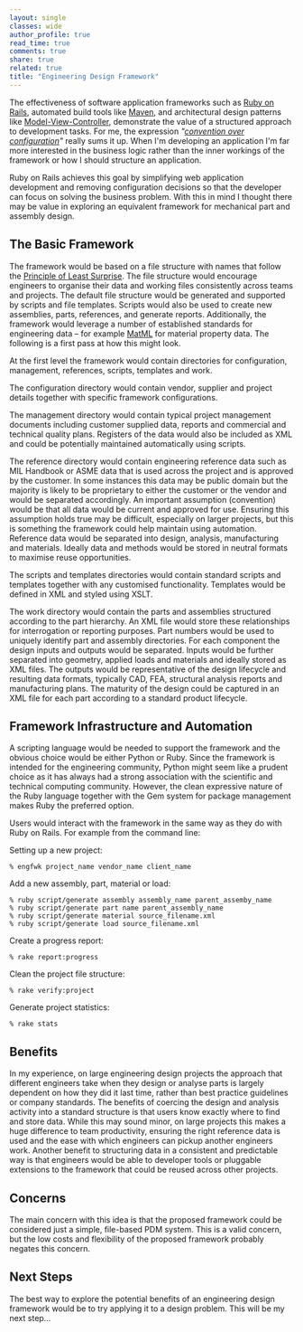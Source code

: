```yaml
---
layout: single
classes: wide
author_profile: true
read_time: true
comments: true
share: true
related: true
title: "Engineering Design Framework"
---
```


The effectiveness of software application frameworks such as [Ruby on Rails](https://rubyonrails.org/), automated build tools like [Maven](https://maven.apache.org/), and architectural design patterns like [Model-View-Controller](https://en.wikipedia.org/wiki/Model%E2%80%93view%E2%80%93controller), demonstrate the value of a structured approach to development tasks. For me, the expression _"[convention over configuration](https://en.wikipedia.org/wiki/Convention_over_configuration)"_ really sums it up. When I'm developing an application I'm far more interested in the business logic rather than the inner workings of the framework or how I should structure an application.

Ruby on Rails achieves this goal by simplifying web application development and removing configuration decisions so that the developer can focus on solving the business problem. With this in mind I thought there may be value in exploring an equivalent framework for mechanical part and assembly design.


## The Basic Framework
The framework would be based on a file structure with names that follow the [Principle of Least Surprise](https://en.wikipedia.org/wiki/Principle_of_least_astonishment). The file structure would encourage engineers to organise their data and working files consistently across teams and projects. The default file structure would be generated and supported by scripts and file templates. Scripts would also be used to create new assemblies, parts, references, and generate reports. Additionally, the framework would leverage a number of established standards for engineering data – for example [MatML](https://www.nist.gov/publications/matml-version-30-schema) for material property data. The following is a first pass at how this might look.

At the first level the framework would contain directories for configuration, management, references, scripts, templates and work.

The configuration directory would contain vendor, supplier and project details together with specific framework configurations.

The management directory would contain typical project management documents including customer supplied data, reports and commercial and technical quality plans. Registers of the data would also be included as XML and could be potentially maintained automatically using scripts.

The reference directory would contain engineering reference data such as MIL Handbook or ASME data that is used across the project and is approved by the customer. In some instances this data may be public domain but the majority is likely to be proprietary to either the customer or the vendor and would be separated accordingly. An important assumption (convention) would be that all data would be current and approved for use. Ensuring this assumption holds true may be difficult, especially on larger projects, but this is something the framework could help maintain using automation. Reference data would be separated into design, analysis, manufacturing and materials. Ideally data and methods would be stored in neutral formats to maximise reuse opportunities.

The scripts and templates directories would contain standard scripts and templates together with any customised functionality. Templates would be defined in XML and styled using XSLT.

The work directory would contain the parts and assemblies structured according to the part hierarchy. An XML file would store these relationships for interrogation or reporting purposes. Part numbers would be used to uniquely identify part and assembly directories. For each component the design inputs and outputs would be separated. Inputs would be further separated into geometry, applied loads and materials and ideally stored as XML files. The outputs would be representative of the design lifecycle and resulting data formats, typically CAD, FEA, structural analysis reports and manufacturing plans. The maturity of the design could be captured in an XML file for each part according to a standard product lifecycle.

## Framework Infrastructure and Automation
A scripting language would be needed to support the framework and the obvious choice would be either Python or Ruby. Since the framework is intended for the engineering community, Python might seem like a prudent choice as it has always had a strong association with the scientific and technical computing community. However, the clean expressive nature of the Ruby language together with the Gem system for package management makes Ruby the preferred option.

Users would interact with the framework in the same way as they do with Ruby on Rails. For example from the command line:

Setting up a new project:
```
% engfwk project_name vendor_name client_name
```

Add a new assembly, part, material or load:
```
% ruby script/generate assembly assembly_name parent_assemby_name
% ruby script/generate part name parent_assembly_name
% ruby script/generate material source_filename.xml
% ruby script/generate load source_filename.xml
```

Create a progress report:
```
% rake report:progress
```

Clean the project file structure:
```
% rake verify:project
```

Generate project statistics:
```
% rake stats
```

## Benefits
In my experience, on large engineering design projects the approach that different engineers take when they design or analyse parts is largely dependent on how they did it last time, rather than best practice guidelines or company standards. The benefits of coercing the design and analysis activity into a standard structure is that users know exactly where to find and store data. While this may sound minor, on large projects this makes a huge difference to team productivity, ensuring the right reference data is used and the ease with which engineers can pickup another engineers work. Another benefit to structuring data in a consistent and predictable way is that engineers would be able to developer tools or pluggable extensions to the framework that could be reused across other projects.

## Concerns
The main concern with this idea is that the proposed framework could be considered just a simple, file-based PDM system. This is a valid concern, but the low costs and flexibility of the proposed framework probably negates this concern.

## Next Steps
The best way to explore the potential benefits of an engineering design framework would be to try applying it to a design problem. This will be my next step…
